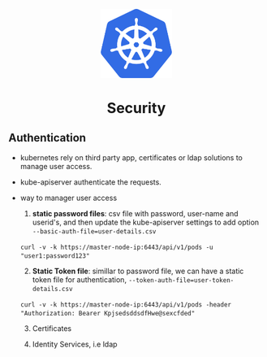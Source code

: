 <p align="center">
  <img src="https://raw.githubusercontent.com/kubernetes/kubernetes/master/logo/logo.svg"
       alt="Kubernetes Logo" width="140">
</p>

<h1 align="center">Security</h1>

## Authentication

- kubernetes rely on third party app, certificates or ldap solutions to manage user access.

- kube-apiserver authenticate the requests.

- way to manager user access
    1. **static password files**: csv file with password, user-name and userid's, and then update the kube-apiserver settings to add option `--basic-auth-file=user-details.csv`

    `curl -v -k https://master-node-ip:6443/api/v1/pods -u "user1:password123"`
    
    2. **Static Token file**: simillar to password file, we can have a static token file for authentication, `--token-auth-file=user-token-details.csv`

    `curl -v -k https://master-node-ip:6443/api/v1/pods -header "Authorization: Bearer KpjsedsddsdfHwe@sexcfded"`

    3. Certificates 

    
                            
    4. Identity Services, i.e ldap

